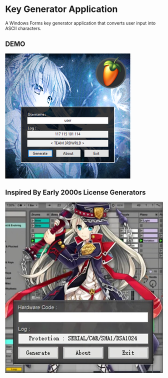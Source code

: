 # Key Generator Application
A Windows Forms key generator application that converts user input into ASCII characters.

## DEMO
![](https://github.com/kushalex/keygen/blob/master/keygendemo.PNG)

## Inspired By Early 2000s License Generators
![](https://github.com/kushalex/keygen/blob/master/retrokeygen.PNG)
